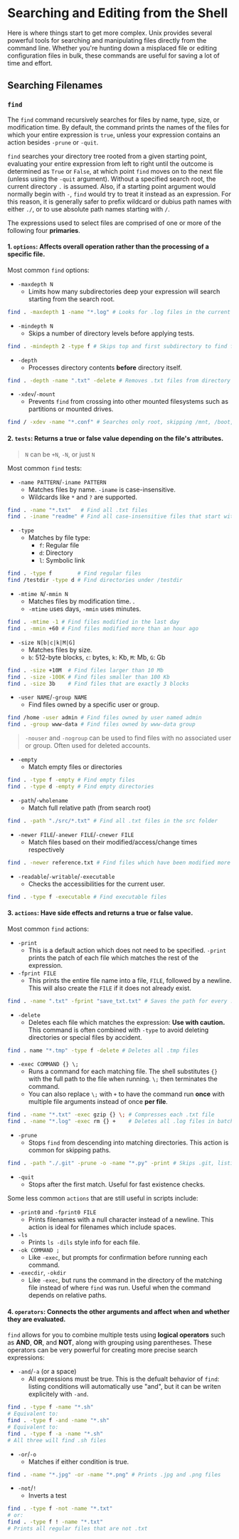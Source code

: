 # Searching and Editing from the Shell
Here is where things start to get more complex. Unix provides several powerful tools for searching and manipulating files directly from the command line. Whether you're hunting down a misplaced file or editing configuration files in bulk, these commands are useful for saving a lot of time and effort.
## Searching Filenames
### `find`
The `find` command recursively searches for files by name, type, size, or modification time. By default, the command prints the names of the files for which your entire expression is `true`, unless your expression contains an action besides `-prune` or `-quit`. 

`find` searches your directory tree rooted from a given starting point, evaluating your entire expression from left to right until the outcome is determined as `True` or `False`, at which point `find` moves on to the next file (unless using the `-quit` argument). Without a specified search root, the current directory `.` is assumed. Also, if a starting point argument would normally begin with `-`, `find` would try to treat it instead as an expression. For this reason, it is generally safer to prefix wildcard or dubius path names with either `./`, or to use absolute path names starting with `/`.

The expressions used to select files are comprised of one or more of the following four **primaries**.

#### 1. `options`:   Affects overall operation rather than the processing of a specific file.
Most common `find` options:

* `-maxdepth N`
    * Limits how many subdirectories deep your expression will search starting from the search root.
```bash
find . -maxdepth 1 -name "*.log" # Looks for .log files in the current directory
```
* `-mindepth N`
    * Skips a number of directory levels before applying tests.
```bash
find . -mindepth 2 -type f # Skips top and first subdirectory to find files
```
* `-depth`
    * Processes directory contents **before** directory itself. 
```bash
find . -depth -name ".txt" -delete # Removes .txt files from directory before directory is handled
```
* `-xdev`/`-mount`
    * Prevents `find` from crossing into other mounted filesystems such as partitions or mounted drives.
```bash
find / -xdev -name "*.conf" # Searches only root, skipping /mnt, /boot, and similar if mounted separately
```
#### 2. `tests`:     Returns a true or false value depending on the file's attributes.
>`N` can be `+N`, `-N`, or just `N`

Most common `find` tests:
* `-name PATTERN`/`-iname PATTERN`
   * Matches files by name. `-iname` is case-insensitive.
   * Wildcards like `*` and `?` are supported.
```bash
find . -name "*.txt"   # Find all .txt files
find . -iname "readme" # Find all case-insensitive files that start with "readme"
```
* `-type`
    * Matches by file type:
       * `f`: Regular file
       * `d`: Directory
       * `l`: Symbolic link
```bash
find . -type f        # Find regular files
find /testdir -type d # Find directories under /testdir
```
* `-mtime N`/`-mmin N`
    * Matches files by modification time. .
    * `-mtime` uses days, `-mmin` uses minutes.
```bash
find . -mtime -1 # Find files modified in the last day
find . -mmin +60 # Find files modified more than an hour ago
```
* `-size N[b|c|k|M|G]`
    * Matches files by size.
    * `b`: 512-byte blocks, `c`: bytes, `k`: Kb, `M`: Mb, `G`: Gb
```bash
find . -size +10M  # Find files larger than 10 Mb
find . -size -100K # Find files smaller than 100 Kb
find . -size 3b    # Find files that are exactly 3 blocks
```
* `-user NAME`/`-group NAME`
    * Find files owned by a specific user or group.
```bash
find /home -user admin # Find files owned by user named admin
find . -group www-data # Find files owned by www-data group
```
> `-nouser` and `-nogroup` can be used to find files with no associated user or group. Often used for deleted accounts. 
* `-empty`
    * Match empty files or directories
```bash
find . -type f -empty # Find empty files
find . -type d -empty # Find empty directories
```
* `-path`/`-wholename`
    * Match full relative path (from search root)
```bash
find . -path "./src/*.txt" # Find all .txt files in the src folder
```
* `-newer FILE`/`-anewer FILE`/`-cnewer FILE`
    * Match files based on their modified/access/change times respectively
```bash
find . -newer reference.txt # Find files which have been modified more recently than reference.txt
```
* `-readable`/`-writable`/`-executable`
    * Checks the accessibilities for the current user.
```bash
find . -type f -executable # Find executable files
```
#### 3. `actions`:   Have side effects and returns a true or false value.
Most common `find` actions:

* `-print`
    * This is a default action which does not need to be specified. `-print` prints the patch of each file which matches the rest of the expression.
* `-fprint FILE`
    * This prints the entire file name into a file, `FILE`, followed by a newline. This will also create the `FILE` if it does not already exist.
```bash
find . -name ".txt" -fprint "save_txt.txt" # Saves the path for every .txt file to save_txt.txt 
```
* `-delete`
    * Deletes each file which matches the expression: **Use with caution.** This command is often combined with `-type` to avoid deleting directories or special files by accident.
```bash
find . name "*.tmp" -type f -delete # Deletes all .tmp files
```
* `-exec COMMAND {} \;`
    * Runs a command for each matching file. The shell substitutes `{}` with the full path to the file when running. `\;` then terminates the command.
    * You can also replace `\;` with `+` to have the command run **once** with multiple file arguments instead of once **per file**.
```bash
find . -name "*.txt" -exec gzip {} \; # Compresses each .txt file
find . -name "*.log" -exec rm {} +    # Deletes all .log files in batches
```
* `-prune`
    * Stops `find` from descending into matching directories. This action is common for skipping paths.
```bash
find . -path "./.git" -prune -o -name "*.py" -print # Skips .git, listing Python files elsewhere.
```
* `-quit`
    * Stops after the first match. Useful for fast existence checks.

Some less common `actions` that are still useful in scripts include:

* `-print0` and `-fprint0 FILE`
    * Prints filenames with a null character instead of a newline. This action is ideal for filenames which include spaces.
* `-ls`
    * Prints `ls -dils` style info for each file.
* `-ok COMMAND ;`
    * Like `-exec`, but prompts for confirmation before running each command.
* `-execdir`, `-okdir`
    * Like `-exec`, but runs the command in the directory of the matching file instead of where `find` was run. Useful when the command depends on relative paths.
#### 4. `operators`: Connects the other arguments and affect when and whether they are evaluated.
`find` allows for you to combine multiple tests using **logical operators** such as **AND**, **OR**, and **NOT**, along with grouping using parentheses. These operators can be very powerful for creating more precise search expressions:
* `-and`/`-a` (or a space)
    * All expressions must be true. This is the defualt behavior of `find`: listing conditions will automatically use "and", but it can be writen explicitely with `-and`.
```bash
find . -type f -name "*.sh"
# Equivalent to:
find . -type f -and -name "*.sh"
# Equivalent to:
find . -type f -a -name "*.sh"
# All three will find .sh files
```
* `-or`/`-o`
    * Matches if either condition is true.
```bash
find . -name "*.jpg" -or -name "*.png" # Prints .jpg and .png files
```
* `-not`/`!`
    * Inverts a test
```bash
find . -type f -not -name "*.txt"
# or:
find . -type f ! -name "*.txt"
# Prints all regular files that are not .txt
```
